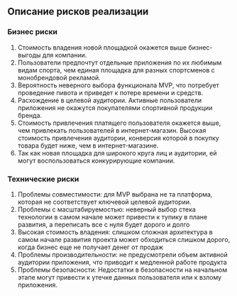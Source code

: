 ## Описание рисков реализации

### Бизнес риски
1) Стоимость владения новой площадкой окажется выше бизнес-выгоды для компании.
2) Пользователи предпочтут отдельные приложения по их любимым видам спорта, чем единая площадка для разных спортсменов с монобрендовой рекламой.
3) Вероятность неверного выбора функционала MVP, что потребует проведение пивота и приведет к потере времени и средств.
4) Расхождение в целевой аудитории. Активные пользователи приложения не окажутся покупателями спортивной продукции бренда. 
5) Стоимость привлечения платящего пользователя окажется выше, чем привлекать пользователей в интернет-магазин. Высокая стоимость привлечения аудитории, конверсия которой в покупку товара будет ниже, чем в интернет-магазине. 
6) Так как новая площадка для широкого круга лиц и аудитории, ей могут воспользоваться конкурирующие компании.

### Технические риски
1) Проблемы совместимости: для MVP выбрана не та платформа, которая не соответствует ключевой целевой аудитории. 
4) Проблемы с масштабируемостью: неверный выбор стека технологии в самом начале может привести к тупику в плане развития, а переписать все с нуля будет дорого и долго
3) Высокая стоимость владения: слишком сложная архитектура в самом начале развития проекта может обходиться слишком дорого, когда бизнес еще не получает денег от продаж
2) Проблемы производительности: не предусмотрели объем активной аудитории приложения, что приводит к медленной работе продукта
3) Проблемы безопасности: Недостатки в безопасности на начальном этапе могут привести к утечке данных пользователя или к взлому приложения.
